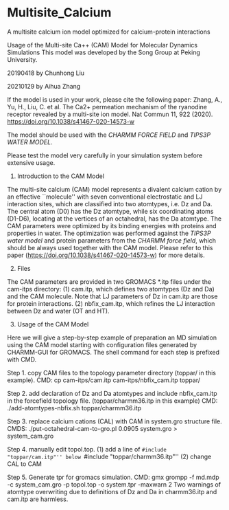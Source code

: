 # Multisite_Calcium
A multisite calcium ion model optimized for calcium-protein interactions

Usage of the Multi-site Ca++ (CAM) Model for Molecular Dynamics Simulations
This model was developed by the Song Group at Peking University.

20190418 by Chunhong Liu

20210129 by Aihua Zhang

If the model is used in your work, please cite the following paper:
Zhang, A., Yu, H., Liu, C. et al. The Ca2+ permeation mechanism of the ryanodine 
receptor revealed by a multi-site ion model. Nat Commun 11, 922 (2020). 
https://doi.org/10.1038/s41467-020-14573-w

The model should be used with the *CHARMM FORCE FIELD* and 
*TIPS3P WATER MODEL*.

Please test the model very carefully in your simulation system before extensive usage.

1. Introduction to the CAM Model

The multi-site calcium (CAM) model represents a divalent calcium cation by an
effective ``molecule'' with seven conventional electrostatic and LJ interaction
sites, which are classified into two atomtypes, i.e. Dz and Da. The central atom
(D0) has the Dz atomtype, while six coordinating atoms (D1-D6), locating at the
vertices of an octahedral, has the Da atomtype. The CAM parameters were 
optimized by its binding energies with proteins and properties in water. The
optimization was performed against the *TIPS3P water model* and protein 
parameters from the *CHARMM force field*, which should be always used together 
with the CAM model. 
Please refer to this paper (https://doi.org/10.1038/s41467-020-14573-w)
for more details.

2. Files

The CAM parameters are provided in two GROMACS *.itp files under the cam-itps
directory:
(1) cam.itp, which defines two atomtypes (Dz and Da) and the CAM molecule. Note
that LJ parameters of Dz in cam.itp are those for protein interactions.
(2) nbfix_cam.itp, which refines the LJ interaction between Dz and water (OT and
HT).

3. Usage of the CAM Model

Here we will give a step-by-step example of preparation an MD simulation using
the CAM model starting with configuration files generated by CHARMM-GUI for
GROMACS. The shell command for each step is prefixed with CMD.

Step 1. copy CAM files to the topology parameter directory (toppar/ in this example).
CMD: cp cam-itps/cam.itp cam-itps/nbfix_cam.itp toppar/

Step 2. add declaration of Dz and Da atomtypes and include nbfix_cam.itp in
 the forcefield topology file. (toppar/charmm36.itp in this example)
CMD: ./add-atomtypes-nbfix.sh toppar/charmm36.itp

Step 3. replace calcium cations (CAL) with CAM in system.gro structure file.
CMDS: ./put-octahedral-cam-to-gro.pl 0.0905 system.gro > system_cam.gro

Step 4. manually edit topol.top.
(1) add a line of ``#include "toppar/cam.itp"'' below
``#include "toppar/charmm36.itp"''
(2) change CAL to CAM

Step 5. Generate tpr for gromacs simulation.
CMD: gmx grompp -f md.mdp -c system_cam.gro -p topol.top -o system.tpr -maxwarn 2
Two warnings of atomtype overwriting due to definitions of Dz and Da in
charmm36.itp and cam.itp are harmless.
